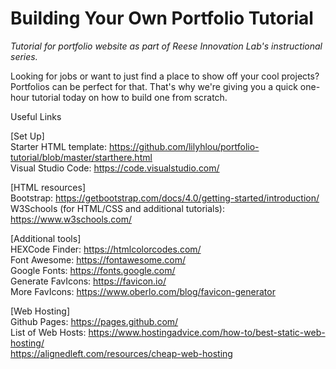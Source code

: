 # Building Your Own Portfolio Tutorial
*Tutorial for portfolio website as part of Reese Innovation Lab's instructional series.*
  
    
Looking for jobs or want to just find a place to show off your cool projects? Portfolios can be perfect for that. That's why we're giving you a quick one-hour tutorial today on how to build one from scratch. 


Useful Links  

[Set Up]  
Starter HTML template: https://github.com/lilyhlou/portfolio-tutorial/blob/master/starthere.html  
Visual Studio Code: https://code.visualstudio.com/  

[HTML resources]  
Bootstrap: https://getbootstrap.com/docs/4.0/getting-started/introduction/  
W3Schools (for HTML/CSS and additional tutorials): https://www.w3schools.com/   

[Additional tools]  
HEXCode Finder: https://htmlcolorcodes.com/   
Font Awesome: https://fontawesome.com/  
Google Fonts: https://fonts.google.com/  
Generate FavIcons: https://favicon.io/  
More FavIcons: https://www.oberlo.com/blog/favicon-generator  

[Web Hosting]  
Github Pages: https://pages.github.com/  
List of Web Hosts: https://www.hostingadvice.com/how-to/best-static-web-hosting/  
https://alignedleft.com/resources/cheap-web-hosting
